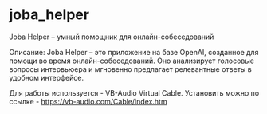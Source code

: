 # joba_helper

Joba Helper – умный помощник для онлайн-собеседований

Описание:
Joba Helper – это приложение на базе OpenAI, созданное для помощи во время онлайн-собеседований. Оно анализирует голосовые вопросы интервьюера и мгновенно предлагает релевантные ответы в удобном интерфейсе.

Для работы используется - VB-Audio Virtual Cable. 
Установить можно по ссылке - https://vb-audio.com/Cable/index.htm
